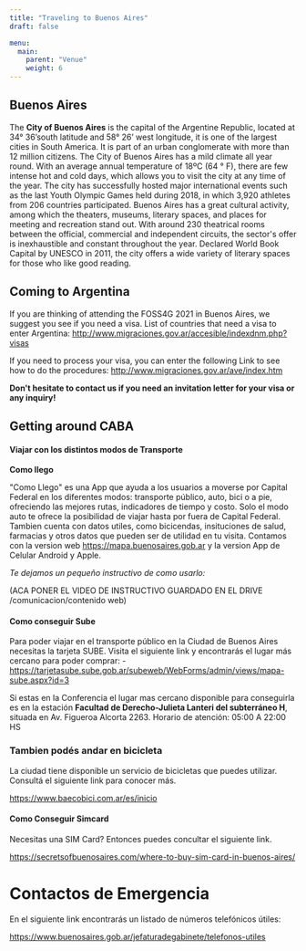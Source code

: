 ```yaml
---
title: "Traveling to Buenos Aires"
draft: false

menu:
  main:
    parent: "Venue"
    weight: 6
---
```


## Buenos Aires
The **City of Buenos Aires** is the capital of the Argentine Republic, located at 34° 36’south latitude and 58° 26’ west longitude, it is one of the largest cities in South America. It is part of an urban conglomerate with more than 12 million citizens. The City of Buenos Aires has a mild climate all year round. With an average annual temperature of 18ºC (64 ° F), there are few intense hot and cold days, which allows you to visit the city at any time of the year. The city has successfully hosted major international events such as the last Youth Olympic Games held during 2018, in which 3,920 athletes from 206 countries participated.
Buenos Aires has a great cultural activity, among which the theaters, museums, literary spaces, and places for meeting and recreation stand out. With around 230 theatrical rooms between the official, commercial and independent circuits, the sector's offer is inexhaustible and constant throughout the year. Declared World Book Capital by UNESCO in 2011, the city offers a wide variety of literary spaces for those who like good reading.


## Coming to Argentina
If you are thinking of attending the FOSS4G 2021 in Buenos Aires, we suggest you see if you need a visa.
List of countries that need a visa to enter Argentina:
http://www.migraciones.gov.ar/accesible/indexdnm.php?visas

If you need to process your visa, you can enter the following Link to see how to do the procedures:
http://www.migraciones.gov.ar/ave/index.htm

**Don't hesitate to contact us if you need an invitation letter for your visa or any inquiry!**

## Getting around CABA

#### Viajar con los distintos modos de Transporte

**Como llego**

"Como Llego" es una App que ayuda a los usuarios a moverse por Capital Federal en los diferentes modos: transporte público, auto, bici o a pie, ofreciendo las mejores rutas, indicadores de tiempo y costo. Solo el modo auto te ofrece la posibilidad de viajar hasta por fuera de Capital Federal. Tambien cuenta con datos utiles, como bicicendas, insituciones de salud, farmacias y otros datos que pueden ser de utilidad en tu visita.
Contamos con la version web https://mapa.buenosaires.gob.ar y la version App de Celular Android y Apple.

*Te dejamos un pequeño instructivo de como usarlo:*

(ACA PONER EL VIDEO DE INSTRUCTIVO GUARDADO EN EL DRIVE /comunicacion/contenido web)

#### Como conseguir Sube 
Para poder viajar en el transporte público en la Ciudad de Buenos Aires necesitas la tarjeta SUBE. Visita el siguiente link y encontrarás el lugar más cercano para poder comprar:
-https://tarjetasube.sube.gob.ar/subeweb/WebForms/admin/views/mapa-sube.aspx?id=3

Si estas en la Conferencia el lugar mas cercano disponible para conseguirla es en la estación **Facultad de Derecho-Julieta Lanteri del subterráneo H**, situada en Av. Figueroa Alcorta 2263. Horario de atención: 05:00 A 22:00 HS

### Tambien podés andar en bicicleta
La ciudad tiene disponible un servicio de bicicletas que puedes utilizar. Consultá el siguiente link para conocer más.

https://www.baecobici.com.ar/es/inicio

#### Como Conseguir Simcard
Necesitas una SIM Card? Entonces puedes concultar el siguiente link.

https://secretsofbuenosaires.com/where-to-buy-sim-card-in-buenos-aires/

# Contactos de Emergencia
En el siguiente link encontrarás un listado de números telefónicos útiles:

https://www.buenosaires.gob.ar/jefaturadegabinete/telefonos-utiles
